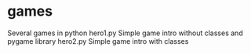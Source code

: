 # games
Several games in python
hero1.py Simple game intro without classes and pygame library
hero2.py Simple game intro with classes
